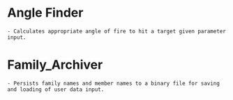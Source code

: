 # Angle Finder
	- Calculates appropriate angle of fire to hit a target given parameter input.

# Family_Archiver
	- Persists family names and member names to a binary file for saving and loading of user data input.